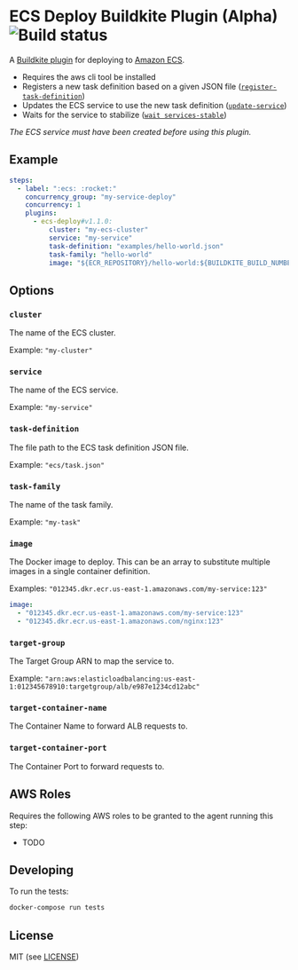 # ECS Deploy Buildkite Plugin (Alpha) ![Build status](https://badge.buildkite.com/67da940833c8744761259918c52d4a005e2b5599a173d1e131.svg?branch=master)

A [Buildkite plugin](https://buildkite.com/docs/agent/v3/plugins) for deploying to [Amazon ECS](https://aws.amazon.com/ecs/).

* Requires the aws cli tool be installed
* Registers a new task definition based on a given JSON file ([`register-task-definition`](http://docs.aws.amazon.com/cli/latest/reference/ecs/register-task-definition.html]))
* Updates the ECS service to use the new task definition ([`update-service`](http://docs.aws.amazon.com/cli/latest/reference/ecs/update-service.html))
* Waits for the service to stabilize ([`wait services-stable`](http://docs.aws.amazon.com/cli/latest/reference/ecs/wait/services-stable.html))

_The ECS service must have been created before using this plugin._

## Example

```yml
steps:
  - label: ":ecs: :rocket:"
    concurrency_group: "my-service-deploy"
    concurrency: 1
    plugins:
      - ecs-deploy#v1.1.0:
          cluster: "my-ecs-cluster"
          service: "my-service"
          task-definition: "examples/hello-world.json"
          task-family: "hello-world"
          image: "${ECR_REPOSITORY}/hello-world:${BUILDKITE_BUILD_NUMBER}"
```

## Options

### `cluster`

The name of the ECS cluster.

Example: `"my-cluster"`

### `service`

The name of the ECS service.

Example: `"my-service"`

### `task-definition`

The file path to the ECS task definition JSON file.

Example: `"ecs/task.json"`

### `task-family`

The name of the task family.

Example: `"my-task"`

### `image`

The Docker image to deploy. This can be an array to substitute multiple images in a single container definition.

Examples:
`"012345.dkr.ecr.us-east-1.amazonaws.com/my-service:123"`

```yaml
image:
  - "012345.dkr.ecr.us-east-1.amazonaws.com/my-service:123"
  - "012345.dkr.ecr.us-east-1.amazonaws.com/nginx:123"
```

### `target-group`

The Target Group ARN to map the service to.

Example: `"arn:aws:elasticloadbalancing:us-east-1:012345678910:targetgroup/alb/e987e1234cd12abc"`

### `target-container-name`

The Container Name to forward ALB requests to.

### `target-container-port`

The Container Port to forward requests to.

## AWS Roles

Requires the following AWS roles to be granted to the agent running this step:

* TODO

## Developing

To run the tests:

```bash
docker-compose run tests
```

## License

MIT (see [LICENSE](LICENSE))
